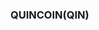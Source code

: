 ### QUINCOIN(QIN)

<!--
**Quincoin/QUINCOIN** is a ✨ _special_ ✨ repository because its `README.md` (this file) appears on your GitHub profile.

QUINCOIN(QIN) is an BEP20 token developed using Binance Smart Chain(BSC). It's an utility token for solving home health care services.
Total supply is limited and non mintable. 
https://quincoin.org
